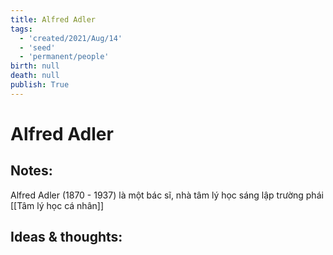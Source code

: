 ```yaml
---
title: Alfred Adler
tags:
  - 'created/2021/Aug/14'
  - 'seed'
  - 'permanent/people'
birth: null
death: null
publish: True
---
```

# Alfred Adler

## Notes:
Alfred Adler (1870 - 1937) là một bác sĩ, nhà tâm lý học sáng lập trường phái [[Tâm lý học cá nhân]]

## Ideas & thoughts:

